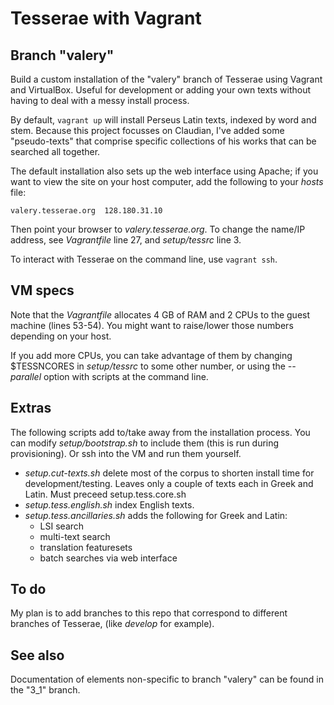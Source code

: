 Tesserae with Vagrant
=====================

Branch "valery"
---------------

Build a custom installation of the "valery" branch of Tesserae using Vagrant and VirtualBox. Useful for development or adding your own texts without having to deal with a messy install process.

By default, `vagrant up` will install Perseus Latin texts, indexed by word and stem. Because this project focusses on Claudian, I've added some "pseudo-texts" that comprise specific collections of his works that can be searched all together. 

The default installation also sets up the web interface using Apache; if you want to view the site on your host computer, add the following to your _hosts_ file:
```
valery.tesserae.org  128.180.31.10
```
Then point your browser to _valery.tesserae.org_. To change the name/IP address, see _Vagrantfile_ line 27, and _setup/tessrc_ line 3.

To interact with Tesserae on the command line, use `vagrant ssh`.

VM specs
--------

Note that the _Vagrantfile_ allocates 4 GB of RAM and 2 CPUs to the guest machine (lines 53-54). You might want to raise/lower those numbers depending on your host.

If you add more CPUs, you can take advantage of them by changing $TESSNCORES in _setup/tessrc_ to some other number, or using the *--parallel* option with scripts at the command line.

Extras
------

The following scripts add to/take away from the installation process. You can modify _setup/bootstrap.sh_ to include them (this is run during provisioning). Or ssh into the VM and run them yourself.

 * _setup.cut-texts.sh_ delete most of the corpus to shorten install time for development/testing. Leaves only a couple of texts each in Greek and Latin. Must preceed setup.tess.core.sh
 * _setup.tess.english.sh_ index English texts.
 * _setup.tess.ancillaries.sh_ adds the following for Greek and Latin:
   * LSI search
   * multi-text search
   * translation featuresets
   * batch searches via web interface
   
To do
-----

My plan is to add branches to this repo that correspond to different branches of Tesserae, (like *develop* for example).

See also
--------

Documentation of elements non-specific to branch "valery" can be found in the "3_1" branch.
